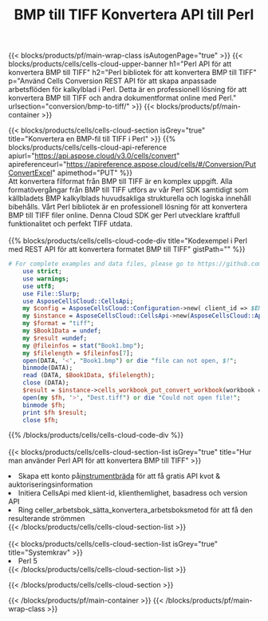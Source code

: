 ﻿---
title:  BMP till TIFF Konvertera API till Perl
description: " Cloud API:er och SDK:er för Microsoft Excel & OpenOffice Calc. Konvertera kalkylark till fil i annat format."
url: /sv/perl/conversion/bmp-to-tiff/
---
{{< blocks/products/pf/main-wrap-class isAutogenPage="true" >}}
{{< blocks/products/cells/cells-cloud-upper-banner h1="Perl API för att konvertera BMP till TIFF" h2="Perl bibliotek för att konvertera BMP till TIFF" p="Använd Cells Conversion REST API för att skapa anpassade arbetsflöden för kalkylblad i Perl. Detta är en professionell lösning för att konvertera BMP till TIFF och andra dokumentformat online med Perl." urlsection="conversion/bmp-to-tiff/" >}}
{{< blocks/products/pf/main-container >}}

{{< blocks/products/cells/cells-cloud-section isGrey="true" title="Konvertera en BMP-fil till TIFF i Perl" >}}
{{% blocks/products/cells/cells-cloud-api-reference apiurl="https://api.aspose.cloud/v3.0/cells/convert" apireferenceurl="https://apireference.aspose.cloud/cells/#/Conversion/PutConvertExcel" apimethod="PUT" %}}
<br/>
Att konvertera filformat från BMP till TIFF är en komplex uppgift. Alla formatövergångar från BMP till TIFF utförs av vår Perl SDK samtidigt som källbladets BMP kalkylblads huvudsakliga strukturella och logiska innehåll bibehålls. Vårt Perl bibliotek är en professionell lösning för att konvertera BMP till TIFF filer online. Denna Cloud SDK ger Perl utvecklare kraftfull funktionalitet och perfekt TIFF utdata.
<br/>
<br/>
{{% blocks/products/cells/cells-cloud-code-div title="Kodexempel i Perl med REST API för att konvertera formatet BMP till TIFF" gistPath="" %}}
 
```perl
# For complete examples and data files, please go to https://github.com/aspose-cells-cloud/aspose-cells-cloud-perl/
    use strict;
    use warnings;
    use utf8; 
    use File::Slurp;
    use AsposeCellsCloud::CellsApi;
    my $config = AsposeCellsCloud::Configuration->new( client_id => $ENV{'ProductClientId'}, client_secret => $ENV{'ProductClientSecret'});
    my $instance = AsposeCellsCloud::CellsApi->new(AsposeCellsCloud::ApiClient->new( $config));
    my $format = "tiff";
    my $Book1Data = undef;
    my $result =undef;
    my @fileinfos = stat("Book1.bmp");
    my $filelength = $fileinfos[7];
    open(DATA, '<', "Book1.bmp") or die "file can not open, $!";
    binmode(DATA);
    read (DATA, $Book1Data, $filelength);
    close (DATA); 
    $result = $instance->cells_workbook_put_convert_workbook(workbook => $Book1Data, format => $format);
    open(my $fh, '>', "Dest.tiff") or die "Could not open file!";
    binmode $fh;
    print $fh $result;
    close $fh;
```
 
{{% /blocks/products/cells/cells-cloud-code-div %}}
<br/>
<br/>
{{< blocks/products/cells/cells-cloud-section-list isGrey="true" title="Hur man använder Perl API för att konvertera BMP till TIFF" >}}
<li> Skapa ett konto på<a href="https://dashboard.aspose.cloud/">instrumentbräda</a> för att få gratis API kvot & auktoriseringsinformation</li>
<li>Initiera CellsApi med klient-id, klienthemlighet, basadress och version API</li>
<li>Ring celler_arbetsbok_sätta_konvertera_arbetsboksmetod för att få den resulterande strömmen</li>
{{< /blocks/products/cells/cells-cloud-section-list >}}
<br/>
<br/>
{{< blocks/products/cells/cells-cloud-section-list isGrey="true" title="Systemkrav" >}}
<li>Perl 5</li>
{{< /blocks/products/cells/cells-cloud-section-list >}}

{{< /blocks/products/cells/cells-cloud-section >}}

{{< /blocks/products/pf/main-container >}}
{{< /blocks/products/pf/main-wrap-class >}}
